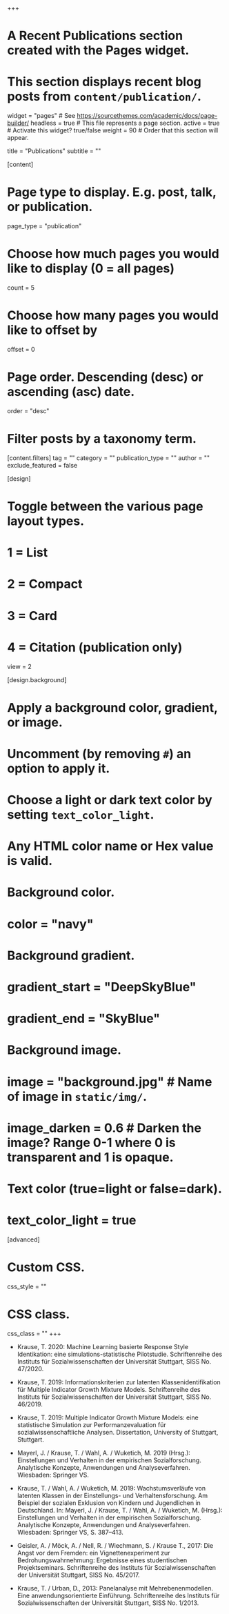 +++
# A Recent Publications section created with the Pages widget.
# This section displays recent blog posts from `content/publication/`.

widget = "pages"  # See https://sourcethemes.com/academic/docs/page-builder/
headless = true  # This file represents a page section.
active = true  # Activate this widget? true/false
weight = 90  # Order that this section will appear.

title = "Publications"
subtitle = ""

[content]
  # Page type to display. E.g. post, talk, or publication.
  page_type = "publication"
  
  # Choose how much pages you would like to display (0 = all pages)
  count = 5
  
  # Choose how many pages you would like to offset by
  offset = 0

  # Page order. Descending (desc) or ascending (asc) date.
  order = "desc"

  # Filter posts by a taxonomy term.
  [content.filters]
    tag = ""
    category = ""
    publication_type = ""
    author = ""
    exclude_featured = false
  
[design]
  # Toggle between the various page layout types.
  #   1 = List
  #   2 = Compact
  #   3 = Card
  #   4 = Citation (publication only)
  view = 2
  
[design.background]
  # Apply a background color, gradient, or image.
  #   Uncomment (by removing `#`) an option to apply it.
  #   Choose a light or dark text color by setting `text_color_light`.
  #   Any HTML color name or Hex value is valid.
    
  # Background color.
  # color = "navy"
  
  # Background gradient.
  # gradient_start = "DeepSkyBlue"
  # gradient_end = "SkyBlue"
  
  # Background image.
  # image = "background.jpg"  # Name of image in `static/img/`.
  # image_darken = 0.6  # Darken the image? Range 0-1 where 0 is transparent and 1 is opaque.

  # Text color (true=light or false=dark).
  # text_color_light = true  
  
[advanced]
 # Custom CSS. 
 css_style = ""
 
 # CSS class.
 css_class = ""
+++


- Krause, T. 2020: Machine Learning basierte Response Style Identikation: eine simulations-statistische Pilotstudie. Schriftenreihe des Instituts für Sozialwissenschaften der Universität Stuttgart, SISS No. 47/2020.

- Krause, T. 2019: Informationskriterien zur latenten Klassenidentifikation für Multiple Indicator Growth Mixture Models. Schriftenreihe des Instituts für Sozialwissenschaften der Universität Stuttgart, SISS No. 46/2019.

- Krause, T. 2019: Multiple Indicator Growth Mixture Models: eine statistische Simulation zur Performanzevaluation für sozialwissenschaftliche Analysen. Dissertation, University of Stuttgart, Stuttgart.

- Mayerl, J. / Krause, T. / Wahl, A. / Wuketich, M. 2019 (Hrsg.): Einstellungen und Verhalten in der empirischen Sozialforschung. Analytische Konzepte, Anwendungen und Analyseverfahren. Wiesbaden: Springer VS.

- Krause, T. / Wahl, A. / Wuketich, M. 2019: Wachstumsverläufe von latenten Klassen in der Einstellungs- und Verhaltensforschung. Am Beispiel der sozialen Exklusion von Kindern und Jugendlichen in Deutschland. In: Mayerl, J. / Krause, T. / Wahl, A. / Wuketich, M. (Hrsg.): Einstellungen und Verhalten in der empirischen Sozialforschung. Analytische Konzepte, Anwendungen und Analyseverfahren. Wiesbaden: Springer VS, S. 387–413.

- Geisler, A. / Möck, A. / Nell, R. / Wiechmann, S. / Krause T., 2017: Die Angst vor dem Fremden: ein Vignettenexperiment zur Bedrohungswahrnehmung: Ergebnisse eines studentischen Projektseminars. Schriftenreihe des Instituts für Sozialwissenschaften der Universität Stuttgart, SISS No. 45/2017.

- Krause, T. / Urban, D., 2013: Panelanalyse mit Mehrebenenmodellen. Eine anwendungsorientierte Einführung. Schriftenreihe des Instituts für Sozialwissenschaften der Universität Stuttgart, SISS No. 1/2013.

